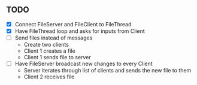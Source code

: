 ## TODO
- [x] Connect FileServer and FileClient to FileThread
- [x] Have FileThread loop and asks for inputs from Client
- [ ] Send files instead of messages
  - Create two clients
  - Client 1 creates a file
  - Client 1 sends file to server
- [ ] Have FileServer broadcast new changes to every Client
  - Server iterates through list of clients and sends the new file to them
  - Client 2 receives file

